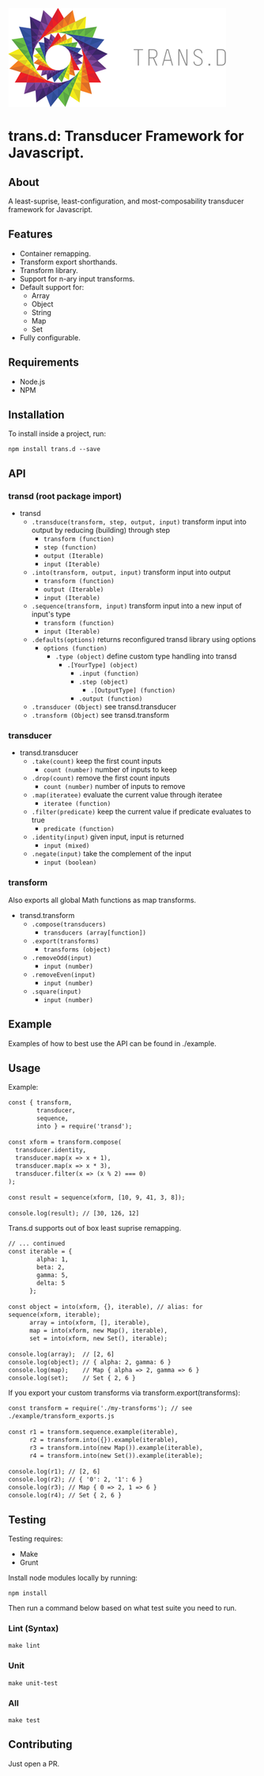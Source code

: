 ![tran.d javascript transducers](/asset/logo.png?raw=true "trans.d javascript transducers.")

# trans.d: Transducer Framework for Javascript.

## About

A least-suprise, least-configuration, and most-composability transducer framework
for Javascript.

## Features

  * Container remapping.
  * Transform export shorthands.
  * Transform library.
  * Support for n-ary input transforms.
  * Default support for:
    - Array
    - Object
    - String
    - Map
    - Set
  * Fully configurable.

## Requirements
  - Node.js
  - NPM

## Installation

To install inside a project, run:

    npm install trans.d --save

## API

### transd (root package import)

  * transd
    * `.transduce(transform, step, output, input)` transform input into output by reducing (building) through step
      * `transform (function)`
      * `step (function)`
      * `output (Iterable)`
      * `input (Iterable)`
    * `.into(transform, output, input)` transform input into output
      * `transform (function)`
      * `output (Iterable)`
      * `input (Iterable)`
    * `.sequence(transform, input)` transform input into a new input of input's type
      * `transform (function)`
      * `input (Iterable)`
    * `.defaults(options)` returns reconfigured transd library using options
      * `options (function)`
        - `.type (object)` define custom type handling into transd
          - `.[YourType] (object)` 
            - `.input (function)` 
            - `.step (object)` 
              - `.[OutputType] (function)` 
            - `.output (function)` 
    * `.transducer (Object)` see transd.transducer
    * `.transform (Object)` see transd.transform

### transducer

  * transd.transducer
    * `.take(count)` keep the first count inputs
      * `count (number)` number of inputs to keep
    * `.drop(count)` remove the first count inputs
      * `count (number)` number of inputs to remove
    * `.map(iteratee)` evaluate the current value through iteratee
      * `iteratee (function)`
    * `.filter(predicate)` keep the current value if predicate evaluates to true
      * `predicate (function)` 
    * `.identity(input)` given input, input is returned
      * `input (mixed)`
    * `.negate(input)` take the complement of the input
      * `input (boolean)`

### transform

Also exports all global Math functions as map transforms.

  * transd.transform
    * `.compose(transducers)`
      * `transducers (array[function])`
    * `.export(transforms)`
      * `transforms (object)`
    * `.removeOdd(input)`
      * `input (number)`
    * `.removeEven(input)`
      * `input (number)`
    * `.square(input)`
      * `input (number)`

## Example

Examples of how to best use the API can be found in ./example.

## Usage

Example:

    const { transform,
            transducer,
            sequence,
            into } = require('transd');

    const xform = transform.compose(
      transducer.identity,
      transducer.map(x => x + 1),
      transducer.map(x => x * 3),
      transducer.filter(x => (x % 2) === 0)
    );

    const result = sequence(xform, [10, 9, 41, 3, 8]);

    console.log(result); // [30, 126, 12]


Trans.d supports out of box least suprise remapping.

    // ... continued
    const iterable = {
            alpha: 1,
            beta: 2,
            gamma: 5,
            delta: 5
          };
    
    const object = into(xform, {}, iterable), // alias: for sequence(xform, iterable);
          array = into(xform, [], iterable),
          map = into(xform, new Map(), iterable),
          set = into(xform, new Set(), iterable);

    console.log(array);  // [2, 6]
    console.log(object); // { alpha: 2, gamma: 6 }
    console.log(map);    // Map { alpha => 2, gamma => 6 }
    console.log(set);    // Set { 2, 6 }

If you export your custom transforms via transform.export(transforms):

    const transform = require('./my-transforms'); // see ./example/transform_exports.js

    const r1 = transform.sequence.example(iterable),
          r2 = transform.into({}).example(iterable),
          r3 = transform.into(new Map()).example(iterable),
          r4 = transform.into(new Set()).example(iterable);

    console.log(r1); // [2, 6]
    console.log(r2); // { '0': 2, '1': 6 }
    console.log(r3); // Map { 0 => 2, 1 => 6 }
    console.log(r4); // Set { 2, 6 }

## Testing

Testing requires:

  - Make
  - Grunt

Install node modules locally by running:

    npm install

Then run a command below based on what test suite you need to run.

### Lint (Syntax)

    make lint

### Unit

    make unit-test

### All

    make test

## Contributing

Just open a PR.
